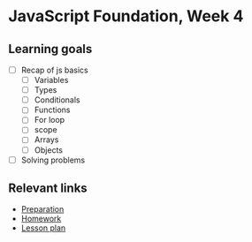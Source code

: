 # JavaScript Foundation, Week 4

## Learning goals

- [ ] Recap of js basics
  - [ ] Variables
  - [ ] Types
  - [ ] Conditionals
  - [ ] Functions
  - [ ] For loop
  - [ ] scope
  - [ ] Arrays
  - [ ] Objects
- [ ] Solving problems

## Relevant links

- [Preparation](preparation.md)
- [Homework](homework.md)
- [Lesson plan](lesson-plan.md)
